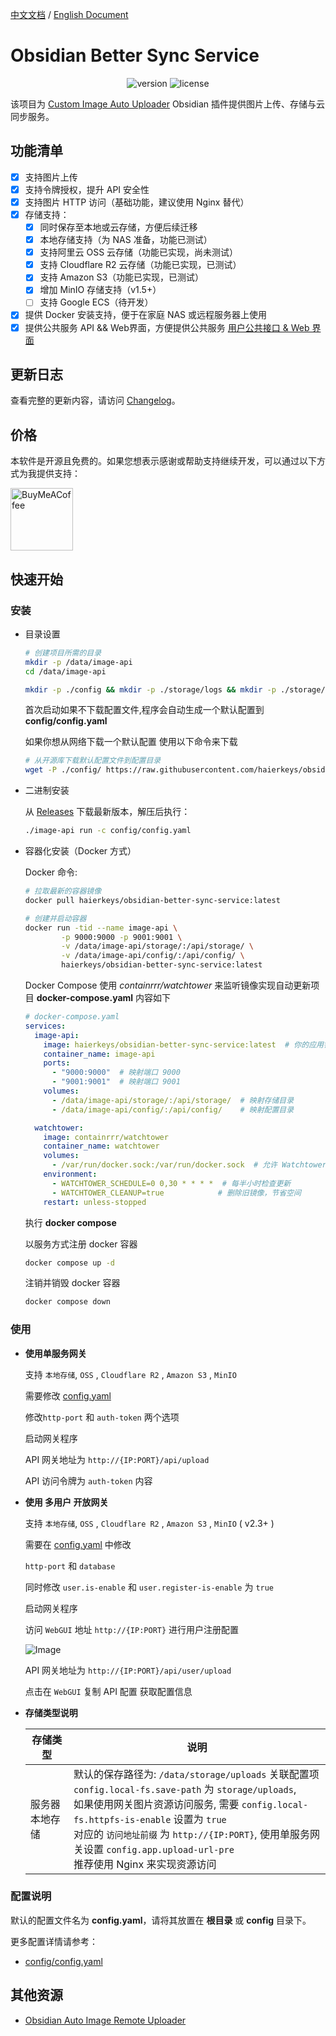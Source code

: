 [中文文档](readme-zh.md) / [English Document](README.md)
# Obsidian Better Sync Service

<p align="center">
    <img src="https://img.shields.io/github/release/haierkeys/obsidian-better-sync-service" alt="version">
    <img src="https://img.shields.io/github/license/haierkeys/obsidian-better-sync-service" alt="license">
</p>

该项目为 [Custom Image Auto Uploader](https://github.com/haierkeys/obsidian-custom-image-auto-uploader) Obsidian 插件提供图片上传、存储与云同步服务。

## 功能清单

- [x] 支持图片上传
- [x] 支持令牌授权，提升 API 安全性
- [x] 支持图片 HTTP 访问（基础功能，建议使用 Nginx 替代）
- [x] 存储支持：
  - [x] 同时保存至本地或云存储，方便后续迁移
  - [x] 本地存储支持（为 NAS 准备，功能已测试）
  - [x] 支持阿里云 OSS 云存储（功能已实现，尚未测试）
  - [x] 支持 Cloudflare R2 云存储（功能已实现，已测试）
  - [x] 支持 Amazon S3（功能已实现，已测试）
  - [x] 增加 MinIO 存储支持（v1.5+）
  - [ ] 支持 Google ECS（待开发）
- [x] 提供 Docker 安装支持，便于在家庭 NAS 或远程服务器上使用
- [x] 提供公共服务 API && Web界面，方便提供公共服务 <a href="#userapi">用户公共接口 & Web 界面</a>

## 更新日志

查看完整的更新内容，请访问 [Changelog](https://github.com/haierkeys/obsidian-better-sync-service/releases)。

## 价格

本软件是开源且免费的。如果您想表示感谢或帮助支持继续开发，可以通过以下方式为我提供支持：

[<img src="https://cdn.ko-fi.com/cdn/kofi3.png?v=3" alt="BuyMeACoffee" width="100">](https://ko-fi.com/haierkeys)

## 快速开始
### 安装

- 目录设置

  ```bash
  # 创建项目所需的目录
  mkdir -p /data/image-api
  cd /data/image-api

  mkdir -p ./config && mkdir -p ./storage/logs && mkdir -p ./storage/uploads
  ```

  首次启动如果不下载配置文件,程序会自动生成一个默认配置到 **config/config.yaml**

  如果你想从网络下载一个默认配置 使用以下命令来下载

  ```bash
  # 从开源库下载默认配置文件到配置目录
  wget -P ./config/ https://raw.githubusercontent.com/haierkeys/obsidian-better-sync-service/main/config/config.yaml
  ```

- 二进制安装

  从 [Releases](https://github.com/haierkeys/obsidian-better-sync-service/releases) 下载最新版本，解压后执行：

  ```bash
  ./image-api run -c config/config.yaml
  ```


- 容器化安装（Docker 方式）

  Docker 命令:

  ```bash
  # 拉取最新的容器镜像
  docker pull haierkeys/obsidian-better-sync-service:latest

  # 创建并启动容器
  docker run -tid --name image-api \
          -p 9000:9000 -p 9001:9001 \
          -v /data/image-api/storage/:/api/storage/ \
          -v /data/image-api/config/:/api/config/ \
          haierkeys/obsidian-better-sync-service:latest
  ```

  Docker Compose
  使用 *containrrr/watchtower* 来监听镜像实现自动更新项目
  **docker-compose.yaml** 内容如下

  ```yaml
  # docker-compose.yaml
  services:
    image-api:
      image: haierkeys/obsidian-better-sync-service:latest  # 你的应用镜像
      container_name: image-api
      ports:
        - "9000:9000"  # 映射端口 9000
        - "9001:9001"  # 映射端口 9001
      volumes:
        - /data/image-api/storage/:/api/storage/  # 映射存储目录
        - /data/image-api/config/:/api/config/    # 映射配置目录

    watchtower:
      image: containrrr/watchtower
      container_name: watchtower
      volumes:
        - /var/run/docker.sock:/var/run/docker.sock  # 允许 Watchtower 访问 Docker Daemon
      environment:
        - WATCHTOWER_SCHEDULE=0 0,30 * * * *  # 每半小时检查更新
        - WATCHTOWER_CLEANUP=true            # 删除旧镜像，节省空间
      restart: unless-stopped
  ```

  执行 **docker compose**

  以服务方式注册 docker 容器

  ```bash
  docker compose up -d
  ```

  注销并销毁 docker 容器

  ```bash
  docker compose down
  ```



### 使用

- **使用单服务网关**

	支持 `本地存储`, `OSS` , `Cloudflare R2` , `Amazon S3` , `MinIO`

	需要修改 [config.yaml](config/config.yaml#http-port)

	修改`http-port` 和 `auth-token` 两个选项

	启动网关程序

	API 网关地址为 `http://{IP:PORT}/api/upload`

	API 访问令牌为  `auth-token` 内容


- **使用 多用户 开放网关**

	支持  `本地存储`, `OSS` , `Cloudflare R2` , `Amazon S3` , `MinIO`  ( v2.3+ )

	需要在 [config.yaml](config/config.yaml#user) 中修改

	`http-port` 和 `database`

	同时修改 `user.is-enable` 和 `user.register-is-enable` 为 `true`

	启动网关程序

	访问 `WebGUI` 地址 `http://{IP:PORT}` 进行用户注册配置

	![Image](https://github.com/user-attachments/assets/39c798de-b243-42c1-a75a-cd179913fc49)

	API 网关地址为 `http://{IP:PORT}/api/user/upload`

	点击在 `WebGUI` 复制 API 配置 获取配置信息



- **存储类型说明**


  | 存储类型       | 说明 |
  |----------------|-----------|
  | 服务器本地存储   | 默认的保存路径为: `/data/storage/uploads` 关联配置项`config.local-fs.save-path` 为 `storage/uploads`,  <br />如果使用网关图片资源访问服务, 需要 `config.local-fs.httpfs-is-enable` 设置为 `true` <br /> 对应的 `访问地址前缀` 为 `http://{IP:PORT}`, 使用单服务网关设置 `config.app.upload-url-pre` <br />推荐使用 Nginx 来实现资源访问 |



### 配置说明

默认的配置文件名为 **config.yaml**，请将其放置在 **根目录** 或 **config** 目录下。

更多配置详情请参考：

- [config/config.yaml](config/config.yaml)


## 其他资源

- [Obsidian Auto Image Remote Uploader](https://github.com/haierkeys/obsidian-auto-image-remote-uploader)